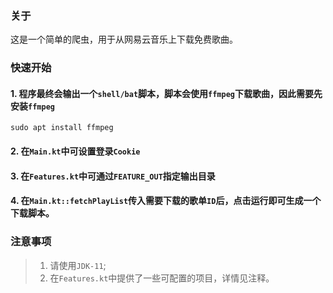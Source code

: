 ### 关于

这是一个简单的爬虫，用于从网易云音乐上下载免费歌曲。

### 快速开始

#### 1. 程序最终会输出一个`shell/bat`脚本，脚本会使用`ffmpeg`下载歌曲，因此需要先安装`ffmpeg`

```shell
sudo apt install ffmpeg
```

#### 2. 在`Main.kt`中可设置登录`Cookie`

#### 3. 在`Features.kt`中可通过`FEATURE_OUT`指定输出目录

#### 4. 在`Main.kt::fetchPlayList`传入需要下载的歌单`ID`后，点击运行即可生成一个下载脚本。

### 注意事项

> 1. 请使用`JDK-11`;
> 2. 在`Features.kt`中提供了一些可配置的项目，详情见注释。